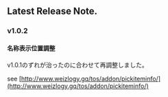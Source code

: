 ## Latest Release Note.

### v1.0.2

#### 名称表示位置調整

v1.0.1のずれが治ったのに合わせて再調整しました。

see [http://www.weizlogy.gq/tos/addon/pickiteminfo/](http://www.weizlogy.gq/tos/addon/pickiteminfo/) 